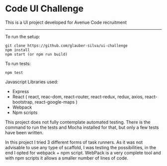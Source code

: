 # Code UI Challenge #

This is a UI project developed for Avenue Code recruitment



***

To run the setup:
```
git clone https://github.com/glauber-silva/ui-challenge
npm install
npm start (or npm run build)
```

To run tests:
```
npm test
```

Javascript Libraries used:

- Express
- React ( react, reac-dom, react-router, react-redux, redux, axios, react-bootstrap, react-google-maps )
- Webpack
- Npm scripts

This project does not fully contemplate automated testing. There is the command to run the tests and Mocha installed for that, but only a few tests have been written.

In this project I tried 3 different forms of task runners. As it was not advisable to use any type of scaffold, I was testing the possibilities, in the end I opted for webpack + npm script. WebPack is a very complete tool and with npm scripts it allows a smaller number of lines of code.


